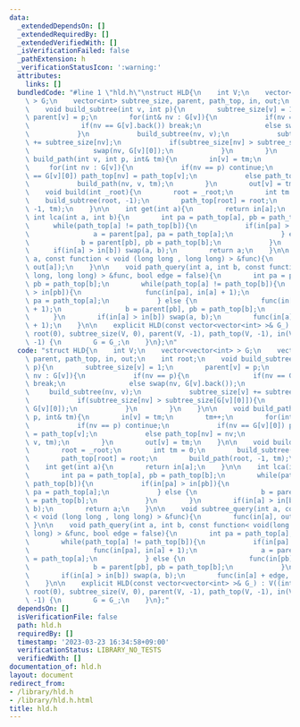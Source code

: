 ```yaml
---
data:
  _extendedDependsOn: []
  _extendedRequiredBy: []
  _extendedVerifiedWith: []
  _isVerificationFailed: false
  _pathExtension: h
  _verificationStatusIcon: ':warning:'
  attributes:
    links: []
  bundledCode: "#line 1 \"hld.h\"\nstruct HLD{\n    int V;\n    vector<vector<int>\
    \ > G;\n    vector<int> subtree_size, parent, path_top, in, out;\n    int root;\n\
    \    void build_subtree(int v, int p){\n        subtree_size[v] = 1;\n       \
    \ parent[v] = p;\n        for(int& nv : G[v]){\n            if(nv == p){\n   \
    \             if(nv == G[v].back()) break;\n                else swap(nv, G[v].back());\n\
    \            }\n            build_subtree(nv, v);\n            subtree_size[v]\
    \ += subtree_size[nv];\n            if(subtree_size[nv] > subtree_size[G[v][0]]){\n\
    \                swap(nv, G[v][0]);\n            }\n        }\n    }\n\n    void\
    \ build_path(int v, int p, int& tm){\n        in[v] = tm;\n        tm++;\n   \
    \     for(int nv : G[v]){\n            if(nv == p) continue;\n            if(nv\
    \ == G[v][0]) path_top[nv] = path_top[v];\n            else path_top[nv] = nv;\n\
    \            build_path(nv, v, tm);\n        }\n        out[v] = tm;\n    }\n\n\
    \    void build(int _root){\n        root = _root;\n        int tm = 0;\n    \
    \    build_subtree(root, -1);\n        path_top[root] = root;\n        build_path(root,\
    \ -1, tm);\n    }\n\n    int get(int a){\n        return in[a];\n    }\n\n   \
    \ int lca(int a, int b){\n        int pa = path_top[a], pb = path_top[b];\n  \
    \      while(path_top[a] != path_top[b]){\n            if(in[pa] > in[pb]){\n\
    \                a = parent[pa], pa = path_top[a];\n            } else {\n   \
    \             b = parent[pb], pb = path_top[b];\n            }\n        }\n  \
    \      if(in[a] > in[b]) swap(a, b);\n        return a;\n    }\n\n    void subtree_query(int\
    \ a, const function < void (long long , long long) > &func){\n        func(in[a],\
    \ out[a]);\n    }\n\n    void path_query(int a, int b, const function< void(long\
    \ long, long long) > &func, bool edge = false){\n        int pa = path_top[a],\
    \ pb = path_top[b];\n        while(path_top[a] != path_top[b]){\n            if(in[pa]\
    \ > in[pb]){\n                func(in[pa], in[a] + 1);\n                a = parent[pa],\
    \ pa = path_top[a];\n            } else {\n                func(in[pb], in[b]\
    \ + 1);\n                b = parent[pb], pb = path_top[b];\n            }\n  \
    \      }\n        if(in[a] > in[b]) swap(a, b);\n        func(in[a] + edge, in[b]\
    \ + 1);\n    }\n\n    explicit HLD(const vector<vector<int> >& G_) : V((int)G_.size()),\
    \ root(0), subtree_size(V, 0), parent(V, -1), path_top(V, -1), in(V, -1), out(V,\
    \ -1) {\n        G = G_;\n    }\n};\n"
  code: "struct HLD{\n    int V;\n    vector<vector<int> > G;\n    vector<int> subtree_size,\
    \ parent, path_top, in, out;\n    int root;\n    void build_subtree(int v, int\
    \ p){\n        subtree_size[v] = 1;\n        parent[v] = p;\n        for(int&\
    \ nv : G[v]){\n            if(nv == p){\n                if(nv == G[v].back())\
    \ break;\n                else swap(nv, G[v].back());\n            }\n       \
    \     build_subtree(nv, v);\n            subtree_size[v] += subtree_size[nv];\n\
    \            if(subtree_size[nv] > subtree_size[G[v][0]]){\n                swap(nv,\
    \ G[v][0]);\n            }\n        }\n    }\n\n    void build_path(int v, int\
    \ p, int& tm){\n        in[v] = tm;\n        tm++;\n        for(int nv : G[v]){\n\
    \            if(nv == p) continue;\n            if(nv == G[v][0]) path_top[nv]\
    \ = path_top[v];\n            else path_top[nv] = nv;\n            build_path(nv,\
    \ v, tm);\n        }\n        out[v] = tm;\n    }\n\n    void build(int _root){\n\
    \        root = _root;\n        int tm = 0;\n        build_subtree(root, -1);\n\
    \        path_top[root] = root;\n        build_path(root, -1, tm);\n    }\n\n\
    \    int get(int a){\n        return in[a];\n    }\n\n    int lca(int a, int b){\n\
    \        int pa = path_top[a], pb = path_top[b];\n        while(path_top[a] !=\
    \ path_top[b]){\n            if(in[pa] > in[pb]){\n                a = parent[pa],\
    \ pa = path_top[a];\n            } else {\n                b = parent[pb], pb\
    \ = path_top[b];\n            }\n        }\n        if(in[a] > in[b]) swap(a,\
    \ b);\n        return a;\n    }\n\n    void subtree_query(int a, const function\
    \ < void (long long , long long) > &func){\n        func(in[a], out[a]);\n   \
    \ }\n\n    void path_query(int a, int b, const function< void(long long, long\
    \ long) > &func, bool edge = false){\n        int pa = path_top[a], pb = path_top[b];\n\
    \        while(path_top[a] != path_top[b]){\n            if(in[pa] > in[pb]){\n\
    \                func(in[pa], in[a] + 1);\n                a = parent[pa], pa\
    \ = path_top[a];\n            } else {\n                func(in[pb], in[b] + 1);\n\
    \                b = parent[pb], pb = path_top[b];\n            }\n        }\n\
    \        if(in[a] > in[b]) swap(a, b);\n        func(in[a] + edge, in[b] + 1);\n\
    \    }\n\n    explicit HLD(const vector<vector<int> >& G_) : V((int)G_.size()),\
    \ root(0), subtree_size(V, 0), parent(V, -1), path_top(V, -1), in(V, -1), out(V,\
    \ -1) {\n        G = G_;\n    }\n};"
  dependsOn: []
  isVerificationFile: false
  path: hld.h
  requiredBy: []
  timestamp: '2023-03-23 16:34:58+09:00'
  verificationStatus: LIBRARY_NO_TESTS
  verifiedWith: []
documentation_of: hld.h
layout: document
redirect_from:
- /library/hld.h
- /library/hld.h.html
title: hld.h
---
```

